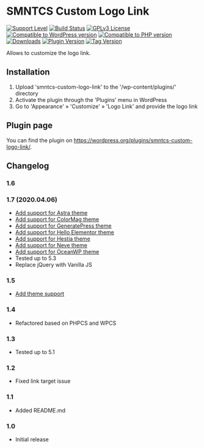 # SMNTCS Custom Logo Link

[![Support Level](https://img.shields.io/badge/support-active-green.svg)](#support-level)
[![Build Status](https://api.travis-ci.com/nielslange/smntcs-custom-logo-link.svg?branch=master)](https://api.travis-ci.com/nielslange/smntcs-custom-logo-link)
[![GPLv3 License](https://img.shields.io/github/license/nielslange/smntcs-custom-logo-link.svg)](https://www.gnu.org/licenses/gpl.html)
[![Compatible to WordPress version](https://plugintests.com/plugins/smntcs-custom-logo-link/wp-badge.svg)](https://plugintests.com/plugins/smntcs-custom-logo-link/latest)
[![Compatible to PHP version](https://plugintests.com/plugins/smntcs-custom-logo-link/php-badge.svg)](https://plugintests.com/plugins/smntcs-custom-logo-link/latest)
[![Downloads](https://img.shields.io/wordpress/plugin/dt/smntcs-custom-logo-link.svg)](https://wordpress.org/plugins/smntcs-custom-logo-link/)
[![Plugin Version](https://img.shields.io/wordpress/plugin/v/smntcs-custom-logo-link.svg)](https://wordpress.org/plugins/smntcs-custom-logo-link/)
[![Tag Version](https://img.shields.io/github/tag/nielslange/smntcs-custom-logo-link.svg)](https://wordpress.org/plugins/smntcs-custom-logo-link/)

Allows to customize the logo link.

## Installation

1. Upload 'smntcs-custom-logo-link' to the '/wp-content/plugins/' directory
2. Activate the plugin through the 'Plugins' menu in WordPress
3. Go to 'Appearance' » 'Customize' » 'Logo Link' and provide the logo link

## Plugin page

You can find the plugin on https://wordpress.org/plugins/smntcs-custom-logo-link/.

## Changelog

### 1.6
### 1.7 (2020.04.06)
* [Add support for Astra theme](https://github.com/nielslange/smntcs-custom-logo-link/issues/5)
* [Add support for ColorMag theme](https://github.com/nielslange/smntcs-custom-logo-link/issues/5)
* [Add support for GeneratePress theme](https://github.com/nielslange/smntcs-custom-logo-link/issues/5)
* [Add support for Hello Elementor theme](https://github.com/nielslange/smntcs-custom-logo-link/issues/5)
* [Add support for Hestia theme](https://github.com/nielslange/smntcs-custom-logo-link/issues/5)
* [Add support for Neve theme](https://github.com/nielslange/smntcs-custom-logo-link/issues/5)
* [Add support for OceanWP theme](https://github.com/nielslange/smntcs-custom-logo-link/issues/5)
* Tested up to 5.3
* Replace jQuery with Vanilla JS

### 1.5
* [Add theme support](https://github.com/nielslange/smntcs-custom-logo-link/issues/2)

### 1.4
* Refactored based on PHPCS and WPCS

### 1.3
* Tested up to 5.1

### 1.2
* Fixed link target issue

### 1.1
* Added README.md

### 1.0
* Initial release

